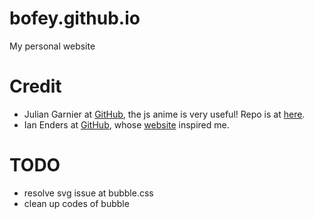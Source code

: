 # bofey.github.io
My personal website

# Credit
- Julian Garnier at [GitHub](https://github.com/juliangarnier), the js anime is very useful! Repo is at [here](https://github.com/juliangarnier/juliangarnier.com).
- Ian Enders at [GitHub](https://github.com/ienders), whose [website](https://github.com/ienders/ianenders) inspired me.

# TODO
- resolve svg issue at bubble.css
- clean up codes of bubble
